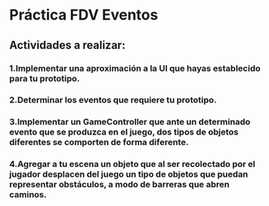 # Práctica FDV Eventos #

## Actividades a realizar:

### 1.Implementar una aproximación a la UI que hayas establecido para tu prototipo.

### 2.Determinar los eventos que requiere tu prototipo.

### 3.Implementar un GameController que ante un determinado evento que se produzca en el juego, dos tipos de objetos diferentes se comporten de forma diferente.

### 4.Agregar a tu escena un objeto que al ser recolectado por el jugador desplacen del juego un tipo de objetos que puedan representar obstáculos, a modo de barreras que abren caminos.
